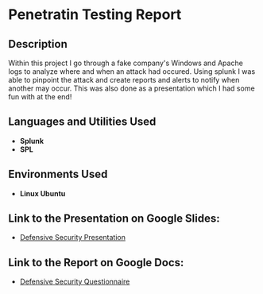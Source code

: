 <h1>Penetratin Testing Report</h1>


<h2>Description</h2>
Within this project I go through a fake company's Windows and Apache logs to analyze where and when an attack had occured. Using splunk I was able to pinpoint the attack and create reports and alerts to notify when another may occur. This was also done as a presentation which I had some fun with at the end! 
<br />


<h2>Languages and Utilities Used</h2>

- <b>Splunk</b>
- <b>SPL</b>

<h2>Environments Used </h2>

- <b>Linux Ubuntu</b>
  
<h2>Link to the Presentation on Google Slides:</h2>

- [Defensive Security Presentation](https://docs.google.com/presentation/d/1w9udgD8x53lPiPYU3eYln0ecYLaNpfkI9jx0C9GrytM/edit?usp=sharing)

<h2>Link to the Report on Google Docs:</h2>

- [Defensive Security Questionnaire](https://docs.google.com/document/d/13a1r5x0nHN00KbZ32hHhKRoJMUzqKcR2nf4BlYdKqmY/edit?usp=sharing)

<!--
 ```diff
- text in red
+ text in green
! text in orange
# text in gray
@@ text in purple (and bold)@@
```
--!>
